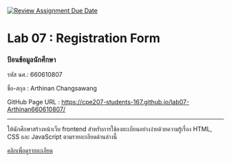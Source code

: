 [![Review Assignment Due Date](https://classroom.github.com/assets/deadline-readme-button-22041afd0340ce965d47ae6ef1cefeee28c7c493a6346c4f15d667ab976d596c.svg)](https://classroom.github.com/a/n1WSEXh-)
# Lab 07 : Registration Form

### ป้อนข้อมูลนักศึกษา

รหัส นศ.: 660610807

ชื่อ-สกุล : Arthinan Changsawang

GitHub Page URL : https://cpe207-students-167.github.io/lab07-Arthinan660610807/

---

ให้นักศึกษาสร้างหน้าเว็บ frontend สำหรับการใช้ลงทะเบียนอย่างง่ายด้วยความรู้เรื่อง HTML, CSS และ JavaScript ตามรายละเอียดด้านล่างนี้

[คลิกเพื่อดูรายละเอียด](https://o365cmu-my.sharepoint.com/:b:/g/personal/dome_potikanond_cmu_ac_th/EXV5Qzs-KMZFtxjtxaV_Ap0B3DvDxnGkaz9E0SvG3AFm_Q?e=gSIZCQ)
